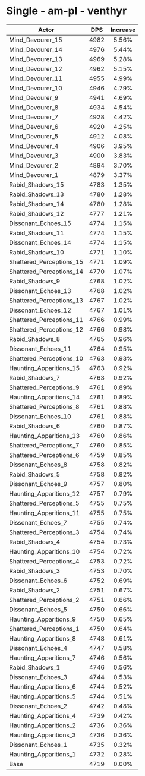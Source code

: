 # Single - am-pl - venthyr
| Actor | DPS | Increase |
|---|:---:|:---:|
|Mind_Devourer_15|4982|5.56%|
|Mind_Devourer_14|4976|5.44%|
|Mind_Devourer_13|4969|5.28%|
|Mind_Devourer_12|4962|5.15%|
|Mind_Devourer_11|4955|4.99%|
|Mind_Devourer_10|4946|4.79%|
|Mind_Devourer_9|4941|4.69%|
|Mind_Devourer_8|4934|4.54%|
|Mind_Devourer_7|4928|4.42%|
|Mind_Devourer_6|4920|4.25%|
|Mind_Devourer_5|4912|4.08%|
|Mind_Devourer_4|4906|3.95%|
|Mind_Devourer_3|4900|3.83%|
|Mind_Devourer_2|4894|3.70%|
|Mind_Devourer_1|4879|3.37%|
|Rabid_Shadows_15|4783|1.35%|
|Rabid_Shadows_13|4780|1.28%|
|Rabid_Shadows_14|4780|1.28%|
|Rabid_Shadows_12|4777|1.21%|
|Dissonant_Echoes_15|4774|1.15%|
|Rabid_Shadows_11|4774|1.15%|
|Dissonant_Echoes_14|4774|1.15%|
|Rabid_Shadows_10|4771|1.10%|
|Shattered_Perceptions_15|4771|1.09%|
|Shattered_Perceptions_14|4770|1.07%|
|Rabid_Shadows_9|4768|1.02%|
|Dissonant_Echoes_13|4768|1.02%|
|Shattered_Perceptions_13|4767|1.02%|
|Dissonant_Echoes_12|4767|1.01%|
|Shattered_Perceptions_11|4766|0.99%|
|Shattered_Perceptions_12|4766|0.98%|
|Rabid_Shadows_8|4765|0.96%|
|Dissonant_Echoes_11|4764|0.95%|
|Shattered_Perceptions_10|4763|0.93%|
|Haunting_Apparitions_15|4763|0.92%|
|Rabid_Shadows_7|4763|0.92%|
|Shattered_Perceptions_9|4761|0.89%|
|Haunting_Apparitions_14|4761|0.89%|
|Shattered_Perceptions_8|4761|0.88%|
|Dissonant_Echoes_10|4761|0.88%|
|Rabid_Shadows_6|4760|0.87%|
|Haunting_Apparitions_13|4760|0.86%|
|Shattered_Perceptions_7|4760|0.85%|
|Shattered_Perceptions_6|4759|0.85%|
|Dissonant_Echoes_8|4758|0.82%|
|Rabid_Shadows_5|4758|0.82%|
|Dissonant_Echoes_9|4757|0.80%|
|Haunting_Apparitions_12|4757|0.79%|
|Shattered_Perceptions_5|4755|0.75%|
|Haunting_Apparitions_11|4755|0.75%|
|Dissonant_Echoes_7|4755|0.74%|
|Shattered_Perceptions_3|4754|0.74%|
|Rabid_Shadows_4|4754|0.73%|
|Haunting_Apparitions_10|4754|0.72%|
|Shattered_Perceptions_4|4753|0.72%|
|Rabid_Shadows_3|4753|0.70%|
|Dissonant_Echoes_6|4752|0.69%|
|Rabid_Shadows_2|4751|0.67%|
|Shattered_Perceptions_2|4751|0.66%|
|Dissonant_Echoes_5|4750|0.66%|
|Haunting_Apparitions_9|4750|0.65%|
|Shattered_Perceptions_1|4750|0.64%|
|Haunting_Apparitions_8|4748|0.61%|
|Dissonant_Echoes_4|4747|0.58%|
|Haunting_Apparitions_7|4746|0.56%|
|Rabid_Shadows_1|4746|0.56%|
|Dissonant_Echoes_3|4744|0.53%|
|Haunting_Apparitions_6|4744|0.52%|
|Haunting_Apparitions_5|4744|0.51%|
|Dissonant_Echoes_2|4742|0.48%|
|Haunting_Apparitions_4|4739|0.42%|
|Haunting_Apparitions_2|4736|0.36%|
|Haunting_Apparitions_3|4736|0.36%|
|Dissonant_Echoes_1|4735|0.32%|
|Haunting_Apparitions_1|4732|0.28%|
|Base|4719|0.00%|
